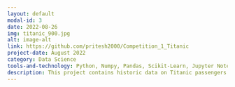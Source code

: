 ```yaml
---
layout: default
modal-id: 3
date: 2022-08-26
img: titanic_900.jpg
alt: image-alt
link: https://github.com/pritesh2000/Competition_1_Titanic
project-date: August 2022
category: Data Science
tools-and-technology: Python, Numpy, Pandas, Scikit-Learn, Jupyter Notebook
description: This project contains historic data on Titanic passengers. Created an ETL pipeline. Performed data cleaning and exploratory data analysis (EDA) and gathered insights from it. Random Forest Classifier is chosen as a predictive model because of its high accuracy among other models.
---
```

